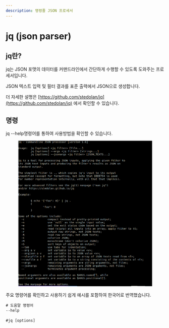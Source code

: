 ```yaml
---
description: 명령줄 JSON 프로세서
---
```


# jq (json parser)

## jq란?

jq는 JSON 포맷의 데이터를 커맨드라인에서 간단하게 수행할 수 있도록 도와주는 프로세서입니다.

JSON 텍스트 입력 및 필터 결과를 표준 출력에서 JSON으로 생성합니다.

더 자세한 설명은 [https://github.com/stedolan/jq](https://github.com/stedolan/jq) 에서 확인할 수 있습니다.&#x20;



## 명령

jq --help명령어를 통하여 사용방법을 확인할 수 있습니다.&#x20;

<figure><img src="../../.gitbook/assets/스크린샷, 2022-10-05 11-53-17.png" alt=""><figcaption></figcaption></figure>

주요 명령어를 확인하고 사용하기 쉽게 예시를 포함하여 한국어로 번역했습니다.

```
# 도움말 명령어
--help

#jq [options] 
```

